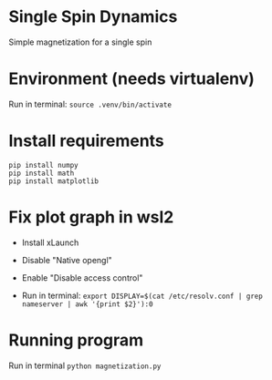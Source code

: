 # Single Spin Dynamics
Simple magnetization for a single spin

# Environment (needs virtualenv)

Run in terminal: `source .venv/bin/activate`

# Install requirements

```
pip install numpy
pip install math
pip install matplotlib
```

# Fix plot graph in wsl2

- Install xLaunch

- Disable "Native opengl"

- Enable "Disable access control"

- Run in terminal: `export DISPLAY=$(cat /etc/resolv.conf | grep nameserver | awk '{print $2}'):0`

# Running program

Run in terminal `python magnetization.py`
